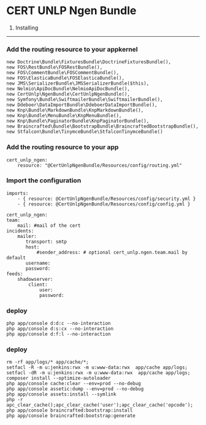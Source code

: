 CERT UNLP Ngen Bundle
========================

1) Installing
----------------------------------



### Add the routing resource to your appkernel
    new Doctrine\Bundle\FixturesBundle\DoctrineFixturesBundle(),
    new FOS\RestBundle\FOSRestBundle(),
    new FOS\CommentBundle\FOSCommentBundle(),
    new FOS\ElasticaBundle\FOSElasticaBundle(),
    new JMS\SerializerBundle\JMSSerializerBundle($this),
    new Nelmio\ApiDocBundle\NelmioApiDocBundle(),
    new CertUnlp\NgenBundle\CertUnlpNgenBundle(),
    new Symfony\Bundle\SwiftmailerBundle\SwiftmailerBundle(),
    new Ddeboer\DataImportBundle\DdeboerDataImportBundle(),
    new Knp\Bundle\MarkdownBundle\KnpMarkdownBundle(),
    new Knp\Bundle\MenuBundle\KnpMenuBundle(),
    new Knp\Bundle\PaginatorBundle\KnpPaginatorBundle(),
    new Braincrafted\Bundle\BootstrapBundle\BraincraftedBootstrapBundle(),
    new Stfalcon\Bundle\TinymceBundle\StfalconTinymceBundle()
### Add the routing resource to your app
    cert_unlp_ngen:
        resource: "@CertUnlpNgenBundle/Resources/config/routing.yml"     

### Import the configuration
    imports:
        - { resource: @CertUnlpNgenBundle/Resources/config/security.yml }
        - { resource: @CertUnlpNgenBundle/Resources/config/config.yml }

    cert_unlp_ngen:
    team:
        mail: #mail of the cert
    incidents:    
        mailer:
           transport: smtp
           host:      
               #sender_address: # optional cert_unlp.ngen.team.mail by default
           username:  
           password: 
    feeds:
        shadowserver:
            client:
                user: 
                password:

### deploy
    php app/console d:d:c --no-interaction
    php app/console d:s:cx --no-interaction
    php app/console d:f:l --no-interaction
### deploy
    rm -rf app/logs/* app/cache/*;
    setfacl -R -m u:jenkins:rwx -m u:www-data:rwx  app/cache app/logs;
    setfacl -dR -m u:jenkins:rwx -m u:www-data:rwx  app/cache app/logs;
    composer install --optimize-autoloader
    php app/console cache:clear --env=prod --no-debug
    php app/console assetic:dump --env=prod --no-debug
    php app/console assets:install --symlink 
    php -r apc_clear_cache();apc_clear_cache('user');apc_clear_cache('opcode');
    php app/console braincrafted:bootstrap:install
    php app/console braincrafted:bootstrap:generate